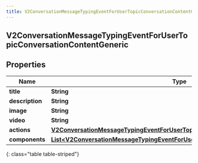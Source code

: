 ```yaml
---
title: V2ConversationMessageTypingEventForUserTopicConversationContentGeneric
---
```


## V2ConversationMessageTypingEventForUserTopicConversationContentGeneric

## Properties

| Name            | Type                                                                                                                                                                                       | Description | Notes      |
| --------------- | ------------------------------------------------------------------------------------------------------------------------------------------------------------------------------------------ | ----------- | ---------- |
| **title**       | <!----><!---->**String**<!---->                                                                                                                                                            |             | [optional] |
| **description** | <!----><!---->**String**<!---->                                                                                                                                                            |             | [optional] |
| **image**       | <!----><!---->**String**<!---->                                                                                                                                                            |             | [optional] |
| **video**       | <!----><!---->**String**<!---->                                                                                                                                                            |             | [optional] |
| **actions**     | <!----><!---->[**V2ConversationMessageTypingEventForUserTopicConversationContentActions**](V2ConversationMessageTypingEventForUserTopicConversationContentActions.md)<!---->               |             | [optional] |
| **components**  | <!----><!---->[**List&lt;V2ConversationMessageTypingEventForUserTopicConversationButtonComponent&gt;**](V2ConversationMessageTypingEventForUserTopicConversationButtonComponent.md)<!----> |             | [optional] |

{: class="table table-striped"}
